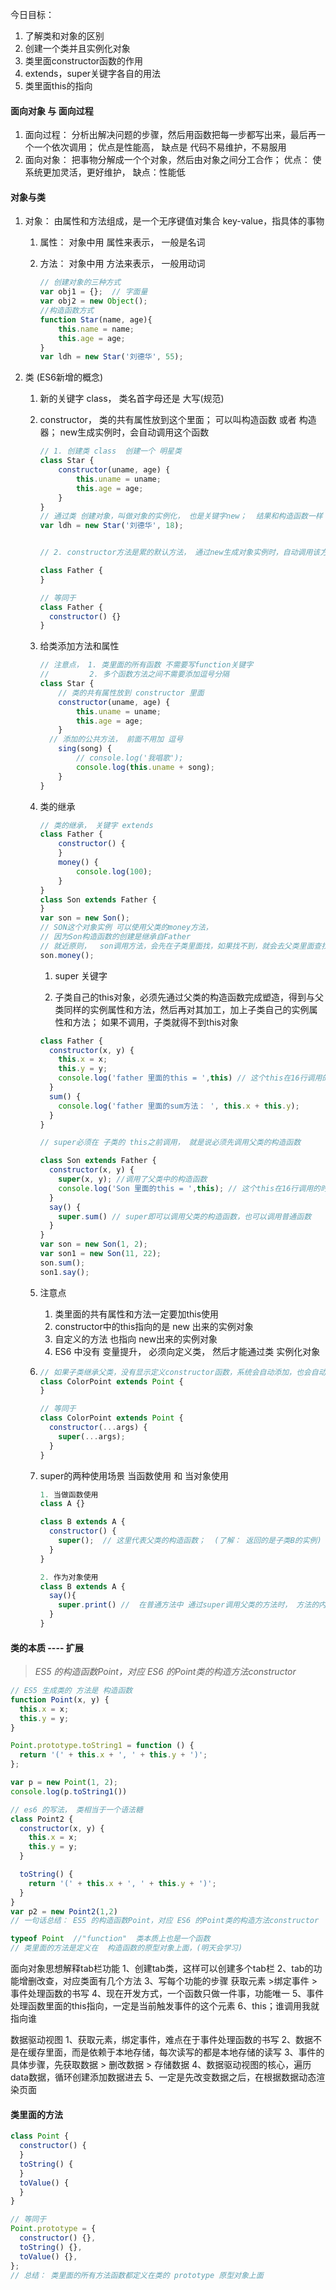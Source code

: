 今日目标：

1. 了解类和对象的区别
2. 创建一个类并且实例化对象
3. 类里面constructor函数的作用
4. extends，super关键字各自的用法
5. 类里面this的指向

#### 面向对象 与 面向过程

1. 面向过程： 分析出解决问题的步骤，然后用函数把每一步都写出来，最后再一个一个依次调用； 优点是性能高， 缺点是 代码不易维护，不易服用
2. 面向对象： 把事物分解成一个个对象，然后由对象之间分工合作；  优点： 使系统更加灵活，更好维护， 缺点：性能低



#### 对象与类

1. 对象：  由属性和方法组成，是一个无序键值对集合 key-value，指具体的事物

   1. 属性： 对象中用 属性来表示， 一般是名词

   2. 方法： 对象中用 方法来表示， 一般用动词

      ```javascript
      // 创建对象的三种方式
      var obj1 = {};  // 字面量
      var obj2 = new Object(); 
      //构造函数方式
      function Star(name, age){
          this.name = name;
          this.age = age;
      }
      var ldh = new Star('刘德华', 55);
      ```

2. 类 (ES6新增的概念)

   1. 新的关键字 class，  类名首字母还是 大写(规范)

   2. constructor，  类的共有属性放到这个里面； 可以叫构造函数 或者 构造器； new生成实例时，会自动调用这个函数

      ```javascript
      // 1. 创建类 class  创建一个 明星类
      class Star {
          constructor(uname, age) {
              this.uname = uname;
              this.age = age;
          }
      }
      // 通过类 创建对象，叫做对象的实例化， 也是关键字new；  结果和构造函数一样
      var ldh = new Star('刘德华', 18);
      
      
      // 2. constructor方法是累的默认方法， 通过new生成对象实例时，自动调用该方法，一个类型如果没有显示定义constructor方法，系统会默认加上一个空的constructor方法
      
      class Father {
      }
      
      // 等同于
      class Father {
        constructor() {}
      }
      ```

   3. 给类添加方法和属性

      ```javascript
      // 注意点， 1. 类里面的所有函数 不需要写function关键字
      //         2. 多个函数方法之间不需要添加逗号分隔
      class Star {
          // 类的共有属性放到 constructor 里面
          constructor(uname, age) {
              this.uname = uname;
              this.age = age;
          }
        // 添加的公共方法， 前面不用加 逗号
          sing(song) {
              // console.log('我唱歌');
              console.log(this.uname + song);
          }
      }
      ```

   4. 类的继承

      ```javascript
      // 类的继承， 关键字 extends
      class Father {
          constructor() {
          }
          money() {
              console.log(100);
          }
      }
      class Son extends Father {
      }
      var son = new Son();
      // SON这个对象实例 可以使用父类的money方法，
      // 因为Son构造函数的创建是继承自Father
      // 就近原则，  son调用方法，会先在子类里面找，如果找不到，就会去父类里面查找
      son.money();
      ```

      1. super 关键字

      2.  子类自己的this对象，必须先通过父类的构造函数完成塑造，得到与父类同样的实例属性和方法，然后再对其加工，加上子类自己的实例属性和方法； 如果不调用，子类就得不到this对象

         ```javascript
         class Father {
           constructor(x, y) {
             this.x = x;
             this.y = y;
             console.log('father 里面的this = ',this) // 这个this在16行调用的时候 为 son这个对象
           }
           sum() {
             console.log('father 里面的sum方法： ', this.x + this.y);
           }
         }
         
         // super必须在 子类的 this之前调用， 就是说必须先调用父类的构造函数
         
         class Son extends Father {
           constructor(x, y) {
             super(x, y); //调用了父类中的构造函数
             console.log('Son 里面的this = ',this); // 这个this在16行调用的时候  也是 son这个对象
           }
           say() {
             super.sum() // super即可以调用父类的构造函数，也可以调用普通函数
           }
         }
         var son = new Son(1, 2);
         var son1 = new Son(11, 22);
         son.sum();
         son1.say();
         ```

   5. 注意点

      1. 类里面的共有属性和方法一定要加this使用
      2. constructor中的this指向的是 new 出来的实例对象
      3. 自定义的方法  也指向 new出来的实例对象
      4. ES6 中没有 变量提升，  必须向定义类， 然后才能通过类 实例化对象

   6. ```javascript
      // 如果子类继承父类，没有显示定义constructor函数，系统会自动添加，也会自动调用super方法
      class ColorPoint extends Point {
      }
      
      // 等同于
      class ColorPoint extends Point {
        constructor(...args) {
          super(...args);
        }
      }
      ```

   7. super的两种使用场景   当函数使用 和 当对象使用

      ```javascript
      1. 当做函数使用
      class A {}
      
      class B extends A {
        constructor() {
          super();  // 这里代表父类的构造函数；  (了解： 返回的是子类B的实例)
        }
      }
      
      2. 作为对象使用
      class B extends A {
        say(){
          super.print() //  在普通方法中 通过super调用父类的方法时， 方法的内部this指向当前的子类实例
        }
      }
      ```

      








#### 类的本质 ---- 扩展

> *ES5 的构造函数Point，对应 ES6 的Point类的构造方法constructor*

```javascript
// ES5 生成类的 方法是 构造函数
function Point(x, y) {
  this.x = x;
  this.y = y;
}

Point.prototype.toString1 = function () {
  return '(' + this.x + ', ' + this.y + ')';
};

var p = new Point(1, 2);
console.log(p.toString1())

// es6 的写法， 类相当于一个语法糖 
class Point2 {
  constructor(x, y) {
    this.x = x;
    this.y = y;
  }

  toString() {
    return '(' + this.x + ', ' + this.y + ')';
  }
}
var p2 = new Point2(1,2)
// 一句话总结： ES5 的构造函数Point，对应 ES6 的Point类的构造方法constructor

typeof Point  //"function"  类本质上也是一个函数
// 类里面的方法是定义在  构造函数的原型对象上面，(明天会学习)
```
面向对象思想解释tab栏功能
 1、创建tab类，这样可以创建多个tab栏
 2、tab的功能增删改查，对应类面有几个方法
 3、写每个功能的步骤 获取元素 >绑定事件 >事件处理函数的书写
 4、现在开发方式，一个函数只做一件事，功能唯一
 5、事件处理函数里面的this指向，一定是当前触发事件的这个元素
 6、this；谁调用我就指向谁

数据驱动视图
1、获取元素，绑定事件，难点在于事件处理函数的书写
2、数据不是在缓存里面，而是依赖于本地存储，每次读写的都是本地存储的读写
3、事件的具体步骤，先获取数据 > 删改数据 > 存储数据
4、数据驱动视图的核心，遍历data数据，循环创建添加数据进去
5、一定是先改变数据之后，在根据数据动态渲染页面




#### 类里面的方法

```javascript
class Point {
  constructor() {
  }
  toString() {
  }
  toValue() {
  }
}

// 等同于
Point.prototype = {
  constructor() {},
  toString() {},
  toValue() {},
};
// 总结： 类里面的所有方法函数都定义在类的 prototype 原型对象上面
```

